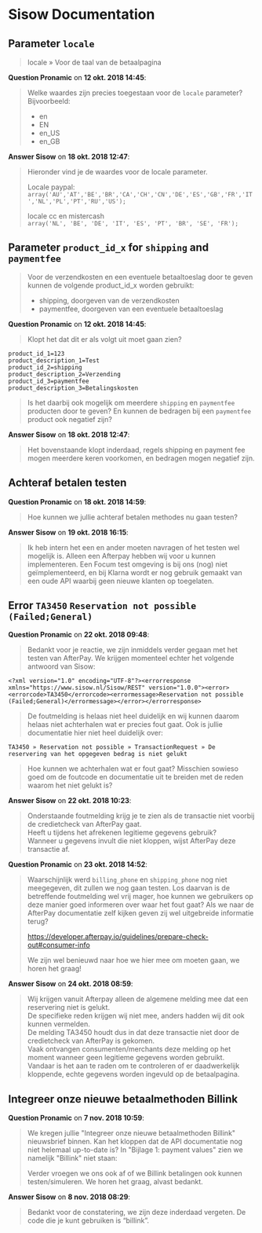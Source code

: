 # Sisow Documentation

## Parameter `locale`

> locale » Voor de taal van de betaalpagina

**Question Pronamic** on **12 okt. 2018 14:45**:

> Welke waardes zijn precies toegestaan voor de `locale` parameter? Bijvoorbeeld:
> 
> - en
> - EN
> - en_US
> - en_GB

**Answer Sisow** on **18 okt. 2018 12:47**:

> Hieronder vind je de waardes voor de locale parameter.
> 
> Locale paypal:  
> `array('AU','AT','BE','BR','CA','CH','CN','DE','ES','GB','FR','IT','NL','PL','PT','RU','US');`
> 
> locale cc en mistercash  
> `array('NL', 'BE', 'DE', 'IT', 'ES', 'PT', 'BR', 'SE', 'FR');`

## Parameter `product_id_x` for `shipping` and `paymentfee`

> Voor de verzendkosten en een eventuele betaaltoeslag door te geven kunnen de volgende product_id_x worden gebruikt:
> - shipping, doorgeven van de verzendkosten
> - paymentfee, doorgeven van een eventuele betaaltoeslag

**Question Pronamic** on **12 okt. 2018 14:45**:

> Klopt het dat dit er als volgt uit moet gaan zien?

```
product_id_1=123
product_description_1=Test
product_id_2=shipping
product_description_2=Verzending
product_id_3=paymentfee
product_description_3=Betalingskosten
```

> Is het daarbij ook mogelijk om meerdere `shipping` en `paymentfee` producten door te geven? En kunnen de bedragen bij een `paymentfee` product ook negatief zijn?

**Answer Sisow** on **18 okt. 2018 12:47**:

> Het bovenstaande klopt inderdaad, regels shipping en payment fee mogen meerdere keren voorkomen, en bedragen mogen negatief zijn.

## Achteraf betalen testen

**Question Pronamic** on **18 okt. 2018 14:59**:

> Hoe kunnen we jullie achteraf betalen methodes nu gaan testen?

**Answer Sisow** on **19 okt. 2018 16:15**:

> Ik heb intern het een en ander moeten navragen of het testen wel mogelijk is.
> Alleen een Afterpay hebben wij voor u kunnen implementeren.
> Een Focum test omgeving is bij ons (nog) niet geïmplementeerd, en bij Klarna wordt er nog gebruik gemaakt van een oude API waarbij geen nieuwe klanten op toegelaten.

## Error `TA3450` `Reservation not possible (Failed;General)`

**Question Pronamic** on **22 okt. 2018 09:48**:

> Bedankt voor je reactie, we zijn inmiddels verder gegaan met het testen van AfterPay. We krijgen momenteel echter het volgende antwoord van Sisow:

```
<?xml version="1.0" encoding="UTF-8"?><errorresponse xmlns="https://www.sisow.nl/Sisow/REST" version="1.0.0"><error><errorcode>TA3450</errorcode><errormessage>Reservation not possible (Failed;General)</errormessage></error></errorresponse>
```

> De foutmelding is helaas niet heel duidelijk en wij kunnen daarom helaas niet achterhalen wat er precies fout gaat. Ook is jullie documentatie hier niet heel duidelijk over:

```
TA3450 » Reservation not possible » TransactionRequest » De reservering van het opgegeven bedrag is niet gelukt
```

> Hoe kunnen we achterhalen wat er fout gaat? Misschien sowieso goed om de foutcode en documentatie uit te breiden met de reden waarom het niet gelukt is?

**Answer Sisow** on **22 okt. 2018 10:23**:

> Onderstaande foutmelding krijg je te zien als de transactie niet voorbij de credietcheck van AfterPay gaat.  
> Heeft u tijdens het afrekenen legitieme gegevens gebruik?  
> Wanneer u gegevens invult die niet kloppen, wijst AfterPay deze transactie af.  

**Question Pronamic** on **23 okt. 2018 14:52**:

> Waarschijnlijk werd `billing_phone` en `shipping_phone` nog niet meegegeven, dit zullen we nog gaan testen. Los daarvan is de betreffende foutmelding wel vrij mager, hoe kunnen we gebruikers op deze manier goed informeren over waar het fout gaat? Als we naar de AfterPay documentatie zelf kijken geven zij wel uitgebreide informatie terug? 
> 
> https://developer.afterpay.io/guidelines/prepare-check-out#consumer-info
> 
> We zijn wel benieuwd naar hoe we hier mee om moeten gaan, we horen het graag!

**Answer Sisow** on **24 okt. 2018 08:59**:

> Wij krijgen vanuit Afterpay alleen de algemene melding mee dat een reservering niet is gelukt.  
> De specifieke reden krijgen wij niet mee, anders hadden wij dit ook kunnen vermelden.  
> De melding TA3450 houdt dus in dat deze transactie niet door de credietcheck van AfterPay is gekomen.  
> Vaak ontvangen consumenten/merchants deze melding op het moment wanneer geen legitieme gegevens worden gebruikt.  
> Vandaar is het aan te raden om te controleren of er daadwerkelijk kloppende, echte gegevens worden ingevuld op de betaalpagina.

## Integreer onze nieuwe betaalmethoden Billink

**Question Pronamic** on **7 nov. 2018 10:59**:

> We kregen jullie "Integreer onze nieuwe betaalmethoden Billink" nieuwsbrief binnen. Kan het kloppen dat de API documentatie nog niet helemaal up-to-date is? In "Bijlage 1: payment values" zien we namelijk "Billink" niet staan:
> 
> Verder vroegen we ons ook af of we Billink betalingen ook kunnen testen/simuleren. We horen het graag, alvast bedankt.

**Answer Sisow** on **8 nov. 2018 08:29**:

> Bedankt voor de constatering, we zijn deze inderdaad vergeten.
> De code die je kunt gebruiken is “billink”.
